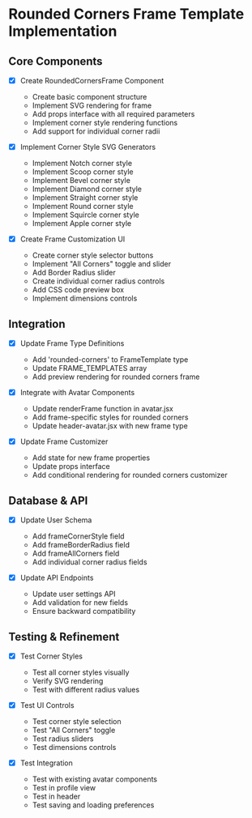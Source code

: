 # Rounded Corners Frame Template Implementation

## Core Components

- [x] Create RoundedCornersFrame Component

  - Create basic component structure
  - Implement SVG rendering for frame
  - Add props interface with all required parameters
  - Implement corner style rendering functions
  - Add support for individual corner radii

- [x] Implement Corner Style SVG Generators

  - Implement Notch corner style
  - Implement Scoop corner style
  - Implement Bevel corner style
  - Implement Diamond corner style
  - Implement Straight corner style
  - Implement Round corner style
  - Implement Squircle corner style
  - Implement Apple corner style

- [x] Create Frame Customization UI
  - Create corner style selector buttons
  - Implement "All Corners" toggle and slider
  - Add Border Radius slider
  - Create individual corner radius controls
  - Add CSS code preview box
  - Implement dimensions controls

## Integration

- [x] Update Frame Type Definitions

  - Add 'rounded-corners' to FrameTemplate type
  - Update FRAME_TEMPLATES array
  - Add preview rendering for rounded corners frame

- [x] Integrate with Avatar Components

  - Update renderFrame function in avatar.jsx
  - Add frame-specific styles for rounded corners
  - Update header-avatar.jsx with new frame type

- [x] Update Frame Customizer
  - Add state for new frame properties
  - Update props interface
  - Add conditional rendering for rounded corners customizer

## Database & API

- [x] Update User Schema

  - Add frameCornerStyle field
  - Add frameBorderRadius field
  - Add frameAllCorners field
  - Add individual corner radius fields

- [x] Update API Endpoints
  - Update user settings API
  - Add validation for new fields
  - Ensure backward compatibility

## Testing & Refinement

- [x] Test Corner Styles

  - Test all corner styles visually
  - Verify SVG rendering
  - Test with different radius values

- [x] Test UI Controls

  - Test corner style selection
  - Test "All Corners" toggle
  - Test radius sliders
  - Test dimensions controls

- [x] Test Integration
  - Test with existing avatar components
  - Test in profile view
  - Test in header
  - Test saving and loading preferences
